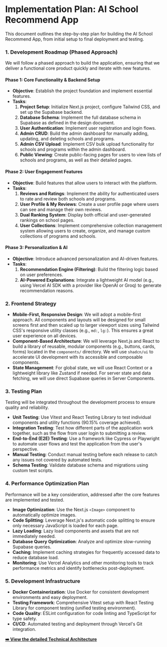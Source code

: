 # Implementation Plan: AI School Recommend App

This document outlines the step-by-step plan for building the AI School Recommend App, from initial setup to final deployment and testing.

### 1. Development Roadmap (Phased Approach)

We will follow a phased approach to build the application, ensuring that we deliver a functional core product quickly and iterate with new features.

#### Phase 1: Core Functionality & Backend Setup

*   **Objective**: Establish the project foundation and implement essential features.
*   **Tasks**:
    1.  **Project Setup**: Initialize Next.js project, configure Tailwind CSS, and set up the Supabase backend.
    2.  **Database Schema**: Implement the full database schema in Supabase as defined in the design document.
    3.  **User Authentication**: Implement user registration and login flows.
    4.  **Admin CRUD**: Build the admin dashboard for manually adding, updating, and deleting schools and programs.
    5.  **Admin CSV Upload**: Implement CSV bulk upload functionality for schools and programs within the admin dashboard.
    6.  **Public Viewing**: Create public-facing pages for users to view lists of schools and programs, as well as their detailed pages.

#### Phase 2: User Engagement Features

*   **Objective**: Build features that allow users to interact with the platform.
*   **Tasks**:
    1.  **Reviews and Ratings**: Implement the ability for authenticated users to rate and review both schools and programs.
    2.  **User Profile & My Reviews**: Create a user profile page where users can see and manage their own reviews.
    3.  **Dual Ranking System**: Display both official and user-generated rankings on school pages.
    4.  **User Collections**: Implement comprehensive collection management system allowing users to create, organize, and manage custom collections of programs and schools.

#### Phase 3: Personalization & AI

*   **Objective**: Introduce advanced personalization and AI-driven features.
*   **Tasks**:
    1.  **Recommendation Engine (Filtering)**: Build the filtering logic based on user preferences.
    2.  **AI-Powered Explanations**: Integrate a lightweight AI model (e.g., using Vercel AI SDK with a provider like OpenAI or Groq) to generate recommendation reasons.

### 2. Frontend Strategy

*   **Mobile-First, Responsive Design**: We will adopt a mobile-first approach. All components and layouts will be designed for small screens first and then scaled up to larger viewport sizes using Tailwind CSS's responsive utility classes (e.g., `md:`, `lg:`). This ensures a great user experience on all devices.
*   **Component-Based Architecture**: We will leverage Next.js and React to build a library of reusable, modular components (e.g., buttons, cards, forms) located in the `components/` directory. We will use `shadcn/ui` to accelerate UI development with its accessible and composable components.
*   **State Management**: For global state, we will use React Context or a lightweight library like Zustand if needed. For server state and data fetching, we will use direct Supabase queries in Server Components.

### 3. Testing Plan

Testing will be integrated throughout the development process to ensure quality and reliability.

*   **Unit Testing**: Use Vitest and React Testing Library to test individual components and utility functions (90.15% coverage achieved).
*   **Integration Testing**: Test how different parts of the application work together, such as the flow from user login to submitting a review.
*   **End-to-End (E2E) Testing**: Use a framework like Cypress or Playwright to automate user flows and test the application from the user's perspective.
*   **Manual Testing**: Conduct manual testing before each release to catch any issues not covered by automated tests.
*   **Schema Testing**: Validate database schema and migrations using custom test scripts.

### 4. Performance Optimization Plan

Performance will be a key consideration, addressed after the core features are implemented and tested.

*   **Image Optimization**: Use the Next.js `<Image>` component to automatically optimize images.
*   **Code Splitting**: Leverage Next.js's automatic code splitting to ensure only necessary JavaScript is loaded for each page.
*   **Lazy Loading**: Lazy load components and assets that are not immediately needed.
*   **Database Query Optimization**: Analyze and optimize slow-running Supabase queries.
*   **Caching**: Implement caching strategies for frequently accessed data to reduce database load.
*   **Monitoring**: Use Vercel Analytics and other monitoring tools to track performance metrics and identify bottlenecks post-deployment.

### 5. Development Infrastructure

*   **Docker Containerization**: Use Docker for consistent development environments and easy deployment.
*   **Testing Framework**: Comprehensive Vitest setup with React Testing Library for component testing (unified testing environment).
*   **Code Quality**: ESLint configuration for code linting and TypeScript for type safety.
*   **CI/CD**: Automated testing and deployment through Vercel's Git integration.

**[➡️ View the detailed Technical Architecture](./technical-architecture.md)**
